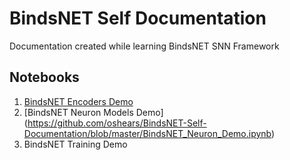 # BindsNET Self Documentation
Documentation created while learning BindsNET SNN Framework

## Notebooks
1. [BindsNET Encoders Demo](https://github.com/oshears/BindsNet-Self-Documentation/blob/master/BindsNet_Encoder_Demo.ipynb)
2. [BindsNET Neuron Models Demo] (https://github.com/oshears/BindsNET-Self-Documentation/blob/master/BindsNET_Neuron_Demo.ipynb)
3. BindsNET Training Demo
